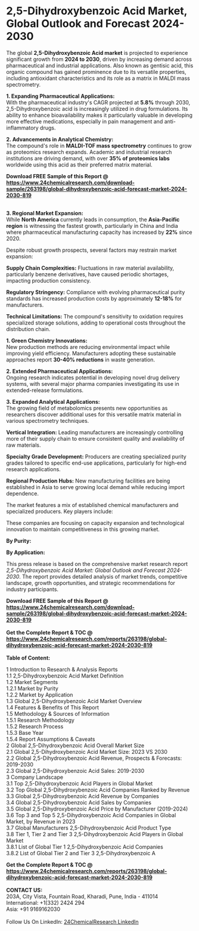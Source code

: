 <h1>2,5-Dihydroxybenzoic Acid Market, Global Outlook and Forecast 2024-2030</h1><p>The global <strong>2,5-Dihydroxybenzoic Acid market</strong> is projected to experience significant growth from <strong>2024 to 2030</strong>, driven by increasing demand across pharmaceutical and industrial applications. Also known as gentisic acid, this organic compound has gained prominence due to its versatile properties, including antioxidant characteristics and its role as a matrix in MALDI mass spectrometry.</p><p><strong>1. Expanding Pharmaceutical Applications:</strong><br>
With the pharmaceutical industry's CAGR projected at <strong>5.8%</strong> through 2030, 2,5-Dihydroxybenzoic acid is increasingly utilized in drug formulations. Its ability to enhance bioavailability makes it particularly valuable in developing more effective medications, especially in pain management and anti-inflammatory drugs.</p><p><strong>2. Advancements in Analytical Chemistry:</strong><br>
The compound's role in <strong>MALDI-TOF mass spectrometry</strong> continues to grow as proteomics research expands. Academic and industrial research institutions are driving demand, with over <strong>35% of proteomics labs</strong> worldwide using this acid as their preferred matrix material.</p><div><b>Download FREE Sample of this Report @ 
            <a href="https://www.24chemicalresearch.com/download-sample/263198/global-dihydroxybenzoic-acid-forecast-market-2024-2030-819">
            https://www.24chemicalresearch.com/download-sample/263198/global-dihydroxybenzoic-acid-forecast-market-2024-2030-819</a></b></div><br><p><strong>3. Regional Market Expansion:</strong><br>
While <strong>North America</strong> currently leads in consumption, the <strong>Asia-Pacific region</strong> is witnessing the fastest growth, particularly in China and India where pharmaceutical manufacturing capacity has increased by <strong>22%</strong> since 2020.</p><p>Despite robust growth prospects, several factors may restrain market expansion:</p><p><strong>Supply Chain Complexities:</strong> Fluctuations in raw material availability, particularly benzene derivatives, have caused periodic shortages, impacting production consistency.</p><p><strong>Regulatory Stringency:</strong> Compliance with evolving pharmaceutical purity standards has increased production costs by approximately <strong>12-18%</strong> for manufacturers.</p><p><strong>Technical Limitations:</strong> The compound's sensitivity to oxidation requires specialized storage solutions, adding to operational costs throughout the distribution chain.</p><p><strong>1. Green Chemistry Innovations:</strong><br>
New production methods are reducing environmental impact while improving yield efficiency. Manufacturers adopting these sustainable approaches report <strong>30-40% reductions</strong> in waste generation.</p><p><strong>2. Extended Pharmaceutical Applications:</strong><br>
Ongoing research indicates potential in developing novel drug delivery systems, with several major pharma companies investigating its use in extended-release formulations.</p><p><strong>3. Expanded Analytical Applications:</strong><br>
The growing field of metabolomics presents new opportunities as researchers discover additional uses for this versatile matrix material in various spectrometry techniques.</p><p><strong>Vertical Integration:</strong> Leading manufacturers are increasingly controlling more of their supply chain to ensure consistent quality and availability of raw materials.</p><p><strong>Specialty Grade Development:</strong> Producers are creating specialized purity grades tailored to specific end-use applications, particularly for high-end research applications.</p><p><strong>Regional Production Hubs:</strong> New manufacturing facilities are being established in Asia to serve growing local demand while reducing import dependence.</p><p>The market features a mix of established chemical manufacturers and specialized producers. Key players include:</p><p>These companies are focusing on capacity expansion and technological innovation to maintain competitiveness in this growing market.</p><p><strong>By Purity:</strong></p><p><strong>By Application:</strong></p><p>This press release is based on the comprehensive market research report <em>2,5-Dihydroxybenzoic Acid Market: Global Outlook and Forecast 2024-2030</em>. The report provides detailed analysis of market trends, competitive landscape, growth opportunities, and strategic recommendations for industry participants.</p><div><b>Download FREE Sample of this Report @ 
            <a href="https://www.24chemicalresearch.com/download-sample/263198/global-dihydroxybenzoic-acid-forecast-market-2024-2030-819">
            https://www.24chemicalresearch.com/download-sample/263198/global-dihydroxybenzoic-acid-forecast-market-2024-2030-819</a></b></div><br><div><b>Get the Complete Report & TOC @ 
            <a href="https://www.24chemicalresearch.com/reports/263198/global-dihydroxybenzoic-acid-forecast-market-2024-2030-819">
            https://www.24chemicalresearch.com/reports/263198/global-dihydroxybenzoic-acid-forecast-market-2024-2030-819</a></b></div><br>
            <b>Table of Content:</b><p>1 Introduction to Research & Analysis Reports<br />
    1.1 2,5-Dihydroxybenzoic Acid Market Definition<br />
    1.2 Market Segments<br />
        1.2.1 Market by Purity<br />
        1.2.2 Market by Application<br />
    1.3 Global 2,5-Dihydroxybenzoic Acid Market Overview<br />
    1.4 Features & Benefits of This Report<br />
    1.5 Methodology & Sources of Information<br />
        1.5.1 Research Methodology<br />
        1.5.2 Research Process<br />
        1.5.3 Base Year<br />
        1.5.4 Report Assumptions & Caveats<br />
2 Global 2,5-Dihydroxybenzoic Acid Overall Market Size<br />
    2.1 Global 2,5-Dihydroxybenzoic Acid Market Size: 2023 VS 2030<br />
    2.2 Global 2,5-Dihydroxybenzoic Acid Revenue, Prospects & Forecasts: 2019-2030<br />
    2.3 Global 2,5-Dihydroxybenzoic Acid Sales: 2019-2030<br />
3 Company Landscape<br />
    3.1 Top 2,5-Dihydroxybenzoic Acid Players in Global Market<br />
    3.2 Top Global 2,5-Dihydroxybenzoic Acid Companies Ranked by Revenue<br />
    3.3 Global 2,5-Dihydroxybenzoic Acid Revenue by Companies<br />
    3.4 Global 2,5-Dihydroxybenzoic Acid Sales by Companies<br />
    3.5 Global 2,5-Dihydroxybenzoic Acid Price by Manufacturer (2019-2024)<br />
    3.6 Top 3 and Top 5 2,5-Dihydroxybenzoic Acid Companies in Global Market, by Revenue in 2023<br />
    3.7 Global Manufacturers 2,5-Dihydroxybenzoic Acid Product Type<br />
    3.8 Tier 1, Tier 2 and Tier 3 2,5-Dihydroxybenzoic Acid Players in Global Market<br />
        3.8.1 List of Global Tier 1 2,5-Dihydroxybenzoic Acid Companies<br />
        3.8.2 List of Global Tier 2 and Tier 3 2,5-Dihydroxybenzoic A</p><div><b>Get the Complete Report & TOC @ 
            <a href="https://www.24chemicalresearch.com/reports/263198/global-dihydroxybenzoic-acid-forecast-market-2024-2030-819">
            https://www.24chemicalresearch.com/reports/263198/global-dihydroxybenzoic-acid-forecast-market-2024-2030-819</a></b></div><br><b>CONTACT US:</b><br>
            203A, City Vista, Fountain Road, Kharadi, Pune, India - 411014<br>
            International: +1(332) 2424 294<br>
            Asia: +91 9169162030 <br><br>
            Follow Us On LinkedIn: <a href="https://www.linkedin.com/company/24chemicalresearch/">24ChemicalResearch LinkedIn</a>